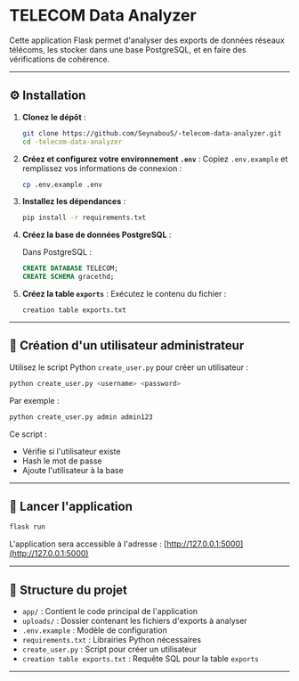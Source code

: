 # TELECOM Data Analyzer

Cette application Flask permet d'analyser des exports de données réseaux télécoms, les stocker dans une base PostgreSQL, et en faire des vérifications de cohérence.

---

## ⚙️ Installation

1. **Clonez le dépôt** :

   ```bash
   git clone https://github.com/SeynabouS/-telecom-data-analyzer.git
   cd -telecom-data-analyzer
   ```

2. **Créez et configurez votre environnement `.env`** :
   Copiez `.env.example` et remplissez vos informations de connexion :

   ```bash
   cp .env.example .env
   ```

3. **Installez les dépendances** :

   ```bash
   pip install -r requirements.txt
   ```

4. **Créez la base de données PostgreSQL** :

   Dans PostgreSQL :

   ```sql
   CREATE DATABASE TELECOM;
   CREATE SCHEMA gracethd;
   ```

5. **Créez la table `exports`** :
   Exécutez le contenu du fichier :

   ```
   creation table exports.txt
   ```

---

## 👤 Création d'un utilisateur administrateur

Utilisez le script Python `create_user.py` pour créer un utilisateur :

```bash
python create_user.py <username> <password>
```

Par exemple :

```bash
python create_user.py admin admin123
```

Ce script :

* Vérifie si l'utilisateur existe
* Hash le mot de passe
* Ajoute l'utilisateur à la base

---

## 🚀 Lancer l'application

```bash
flask run
```

L'application sera accessible à l'adresse :
[http://127.0.0.1:5000](http://127.0.0.1:5000)

---

## 📂 Structure du projet

* `app/` : Contient le code principal de l'application
* `uploads/` : Dossier contenant les fichiers d'exports à analyser
* `.env.example` : Modèle de configuration
* `requirements.txt` : Librairies Python nécessaires
* `create_user.py` : Script pour créer un utilisateur
* `creation table exports.txt` : Requête SQL pour la table `exports`

---

